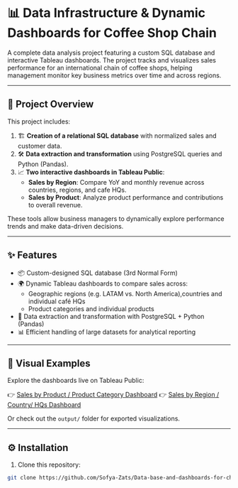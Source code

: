 # 📊 Data Infrastructure & Dynamic Dashboards for Coffee Shop Chain

A complete data analysis project featuring a custom SQL database and interactive Tableau dashboards. The project tracks and visualizes sales performance for an international chain of coffee shops, helping management monitor key business metrics over time and across regions.

---

## 🚀 Project Overview

This project includes:

1. 🏗️ **Creation of a relational SQL database** with normalized sales and customer data.
2. 🛠️ **Data extraction and transformation** using PostgreSQL queries and Python (Pandas).
3. 📈 **Two interactive dashboards in Tableau Public**:
   - **Sales by Region**: Compare YoY and monthly revenue across countries, regions, and cafe HQs.
   - **Sales by Product**: Analyze product performance and contributions to overall revenue.

These tools allow business managers to dynamically explore performance trends and make data-driven decisions.

---

## ✨ Features

- 📦 Custom-designed SQL database (3rd Normal Form)
- 🌍 Dynamic Tableau dashboards to compare sales across:
  - Geographic regions (e.g. LATAM vs. North America),countries and individual café HQs
  - Product categories and individual products
- 🧹 Data extraction and transformation with PostgreSQL + Python (Pandas)
- 📊 Efficient handling of large datasets for analytical reporting

---

## 📸 Visual Examples

Explore the dashboards live on Tableau Public:

👉 [Sales by Product / Product Category Dashboard](https://public.tableau.com/views/DashboardsforchainofCoffeeshops/Salesbyproductproductcategory?:language=en-US&:sid=&:redirect=auth&:display_count=n&:origin=viz_share_link)
 👉 [Sales by Region / Country/ HQs Dashboard](https://public.tableau.com/app/profile/sofya.zats8791/viz/DashboardforchainofCoffeeshops_Sales_by_region_country_venue/Salesbyregioncountryvenue)

Or check out the `output/` folder for exported visualizations.

---

## ⚙️ Installation

1. Clone this repository:
```bash
git clone https://github.com/Sofya-Zats/Data-base-and-dashboards-for-chain-of-coffee-shops.git

